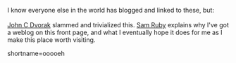 I know everyone else in the world has blogged and linked to these, but:
<br /><br />
<a href="http://www.pcmag.com/article/0,2997,s%253D1493%2526a%253D21865,00.asp">John C Dvorak</a> slammed and trivialized this.  <a href="http://radio.weblogs.com/0101679/stories/2002/03/13/manufacturedSerendipity.html">Sam Ruby</a> explains why I've got a weblog on this front page, and what I eventually hope it does for me as I make this place worth visiting.
<!--more-->
shortname=ooooeh
